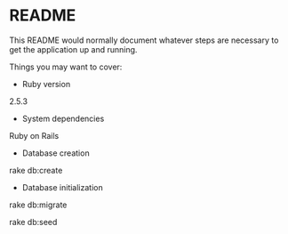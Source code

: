 # README

This README would normally document whatever steps are necessary to get the
application up and running.

Things you may want to cover:

* Ruby version

2.5.3

* System dependencies

Ruby on Rails

* Database creation

rake db:create

* Database initialization

rake db:migrate

rake db:seed
